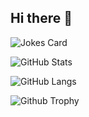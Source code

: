 ## Hi there 👋

 ![Jokes Card](https://readme-jokes.vercel.app/api)

![GitHub Stats](https://github-readme-stats.vercel.app/api?username=Bunyips-Rabone&show_icons=true&theme=onedark)

![GitHub Langs](https://github-readme-stats.vercel.app/api/top-langs/?username=Bunyips-Rabone&layout=compact&theme=onedark)

![Github Trophy](https://github-profile-trophy.vercel.app/?username=Bunyips-Rabone&theme=onedark)

<!--
**Bunyips-Rabone/Bunyips-Rabone** is a ✨ _special_ ✨ repository because its `README.md` (this file) appears on your GitHub profile.

Here are some ideas to get you started:

- 🔭 I’m currently working on ...
- 🌱 I’m currently learning ...
- 👯 I’m looking to collaborate on ...
- 🤔 I’m looking for help with ...
- 💬 Ask me about ...
- 📫 How to reach me: ...
- 😄 Pronouns: ...
- ⚡ Fun fact: ...
-->
